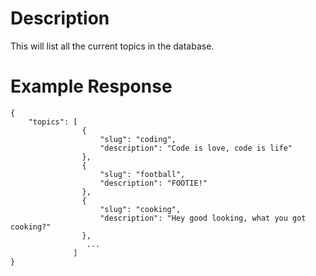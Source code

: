 # Description

This will list all the current topics in the database.

# Example Response

```
{
    "topics": [
	            {
	            	"slug": "coding",
	            	"description": "Code is love, code is life"
	            },
	            {
	            	"slug": "football",
		            "description": "FOOTIE!"
	            },
	            {
	            	"slug": "cooking",
		            "description": "Hey good looking, what you got cooking?"
	            },
                 ...
              ]
}

```
